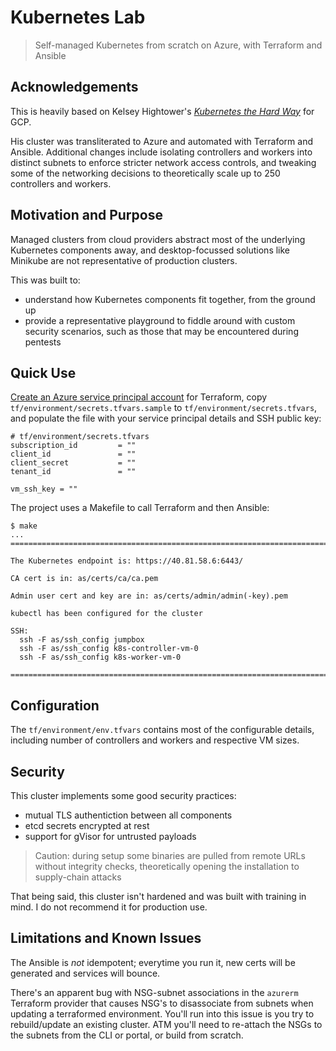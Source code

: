 # Kubernetes Lab

> Self-managed Kubernetes from scratch on Azure, with Terraform and Ansible

## Acknowledgements

This is heavily based on Kelsey Hightower's _[Kubernetes the Hard Way](https://github.com/kelseyhightower/kubernetes-the-hard-way)_ for GCP.

His cluster was transliterated to Azure and automated with Terraform and Ansible. Additional changes include isolating controllers and workers into distinct subnets to enforce stricter network access controls, and tweaking some of the networking decisions to theoretically scale up to 250 controllers and workers.

## Motivation and Purpose

Managed clusters from cloud providers abstract most of the underlying Kubernetes components away, and desktop-focussed solutions like Minikube are not representative of production clusters.

This was built to:

* understand how Kubernetes components fit together, from the ground up
* provide a representative playground to fiddle around with custom security scenarios, such as those that may be encountered during pentests

## Quick Use

[Create an Azure service principal account](https://www.terraform.io/docs/providers/azurerm/authenticating_via_service_principal.html) for Terraform, copy `tf/environment/secrets.tfvars.sample` to `tf/environment/secrets.tfvars`, and populate the file with your service principal details and SSH public key:

```
# tf/environment/secrets.tfvars
subscription_id         = ""
client_id               = ""
client_secret           = ""
tenant_id               = ""

vm_ssh_key = ""
```

The project uses a Makefile to call Terraform and then Ansible:

```
$ make
...
================================================================================

The Kubernetes endpoint is: https://40.81.58.6:6443/

CA cert is in: as/certs/ca/ca.pem

Admin user cert and key are in: as/certs/admin/admin(-key).pem

kubectl has been configured for the cluster

SSH:
  ssh -F as/ssh_config jumpbox
  ssh -F as/ssh_config k8s-controller-vm-0
  ssh -F as/ssh_config k8s-worker-vm-0

================================================================================
```

## Configuration

The `tf/environment/env.tfvars` contains most of the configurable details, including number of controllers and workers and respective VM sizes.

## Security

This cluster implements some good security practices:

* mutual TLS authentiction between all components
* etcd secrets encrypted at rest
* support for gVisor for untrusted payloads

> Caution: during setup some binaries are pulled from remote URLs without integrity checks, theoretically opening the installation to supply-chain attacks

That being said, this cluster isn't hardened and was built with training in mind. I do not recommend it for production use.

## Limitations and Known Issues

The Ansible is _not_ idempotent; everytime you run it, new certs will be generated and services will bounce.

There's an apparent bug with NSG-subnet associations in the `azurerm` Terraform provider that causes NSG's to disassociate from subnets when updating a terraformed environment. You'll run into this issue is you try to rebuild/update an existing cluster. ATM you'll need to re-attach the NSGs to the subnets from the CLI or portal, or build from scratch.
